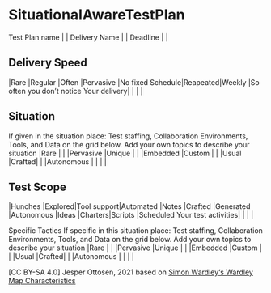 # SituationalAwareTestPlan
Test Plan name |                                                |
Delivery Name  |                                                |
Deadline       |                                                |

## Delivery Speed
 |Rare             |Regular  |Often  |Pervasive
 |No fixed Schedule|Reapeated|Weekly |So often you don’t notice
Your delivery|     |         |       |

## Situation
If given in the situation place: Test staffing, Collaboration Environments, Tools, and Data on the grid below. Add your own topics to describe your situation
 |Rare   | | |Pervasive
 |Unique | | |Embedded
 |Custom | | |Usual
 |Crafted| | |Autonomous
 |       | | |

## Test Scope
 |Hunches             |Explored|Tool support|Automated
 |Notes               |Crafted |Generated   |Autonomous
 |Ideas               |Charters|Scripts     |Scheduled
Your test activities| |        |            |

Specific Tactics
If specific in this situation place: Test staffing, Collaboration Environments, Tools, and Data on the grid below. Add your own topics to describe your situation
|Rare   | | |Pervasive
 |Unique | | |Embedded
 |Custom | | |Usual
 |Crafted| | |Autonomous
 |       | | |
 
 [CC BY-SA 4.0] Jesper Ottosen, 2021 based on [Simon Wardley‘s Wardley Map Characteristics](https://blog.gardeviance.org/2016/04/whats-in-wardley-map-and-need-for-cheat.html)
